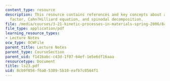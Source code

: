 ```yaml
---
content_type: resource
description: This resource contains references and key concepts about amplification
  factor, Cahn?Hilliard equation, and spinodal decomposition.
file: /media/courses/3-21-kinetic-processes-in-materials-spring-2006/8cb9f056f6a853895b10eafb7c0564f1_ls23.pdf
file_type: application/pdf
learning_resource_types:
- Lecture Notes
ocw_type: OCWFile
parent_title: Lecture Notes
parent_type: CourseSection
parent_uid: f1d1babc-c43d-1f07-64ef-1e5e6df16aaa
resourcetype: Document
title: ls23.pdf
uid: 8cb9f056-f6a8-5389-5b10-eafb7c0564f1
---
```

